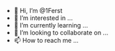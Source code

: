 - 👋 Hi, I’m @1Ferst
- 👀 I’m interested in ...
- 🌱 I’m currently learning ...
- 💞️ I’m looking to collaborate on ...
- 📫 How to reach me ...

<!---
1Ferst/1Ferst is a ✨ special ✨ repository because its `README.md` (this file) appears on your GitHub profile.
You can click the Preview link to take a look at your changes.
--->
